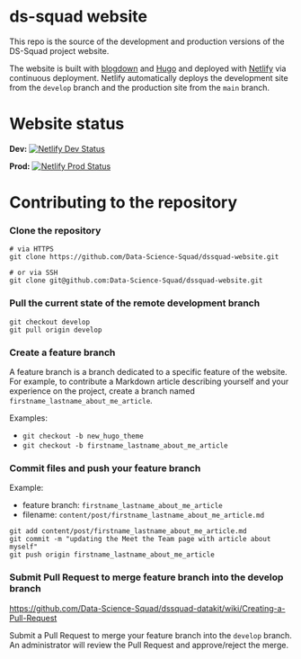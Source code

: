 # ds-squad website

This repo is the source of the development and production versions of the DS-Squad project website. 

The website is built with [blogdown](https://bookdown.org/yihui/blogdown/) and [Hugo](https://bookdown.org/yihui/blogdown/hugo.html) and deployed with [Netlify](https://www.netlify.com/) via continuous deployment. Netlify automatically deploys the development site from the `develop` branch and the production site from the `main` branch. 

# Website status

**Dev:** [![Netlify Dev Status](https://api.netlify.com/api/v1/badges/dc1ca595-9b62-4d9f-bc21-9386f156bbb3/deploy-status)](https://app.netlify.com/sites/dssquad-dev/deploys)

**Prod:** [![Netlify Prod Status](https://api.netlify.com/api/v1/badges/5ecdf1d1-863c-4109-a082-e7a174e9f8d2/deploy-status)](https://app.netlify.com/sites/dssquad-prod/deploys)

# Contributing to the repository

### Clone the repository

```
# via HTTPS
git clone https://github.com/Data-Science-Squad/dssquad-website.git

# or via SSH
git clone git@github.com:Data-Science-Squad/dssquad-website.git
```

### Pull the current state of the remote development branch

```
git checkout develop
git pull origin develop
```

### Create a feature branch

A feature branch is a branch dedicated to a specific feature of the website. For example, to contribute a Markdown article describing yourself and your experience on the project, create a branch named `firstname_lastname_about_me_article`.

Examples:

  - `git checkout -b new_hugo_theme`
  - `git checkout -b firstname_lastname_about_me_article`

### Commit files and push your feature branch

Example:

  - feature branch: `firstname_lastname_about_me_article`
  - filename: `content/post/firstname_lastname_about_me_article.md`

```
git add content/post/firstname_lastname_about_me_article.md
git commit -m "updating the Meet the Team page with article about myself"
git push origin firstname_lastname_about_me_article
```

### Submit Pull Request to merge feature branch into the develop branch

https://github.com/Data-Science-Squad/dssquad-datakit/wiki/Creating-a-Pull-Request

Submit a Pull Request to merge your feature branch into the `develop` branch. An
administrator will review the Pull Request and approve/reject the merge.